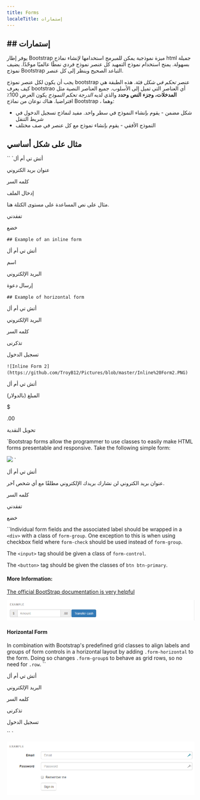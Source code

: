 ```yaml
---
title: Forms
localeTitle: إستمارات
---
```

## \## إستمارات

يوفر إطار Bootstrap ميزة نموذجية يمكن للمبرمج استخدامها لإنشاء نماذج html جميلة بسهولة. يمنح استخدام نموذج التمهيد كل عنصر نموذج فردي نمطًا عالميًا موحّدًا. يضيف نموذج Bootstrap التباعد الصحيح وينظر إلى كل عنصر.

يجب أن يكون لكل عنصر نموذج bootstrap عنصر _تحكم في شكل_ فئة. هذه الطبقة هي كيف يعرف bootstrao أي العناصر التي تميل إلى الأسلوب. جميع العناصر النصية مثل **المدخلات، **وجزء**** **النص** **وحدد** والذي لديه _الدرجة تحكم النموذج_ يكون العرض 100٪ افتراضيا. هناك نوعان من نماذج Bootstrap ، وهما:

*   شكل مضمن - يقوم بإنشاء النموذج في سطر واحد. مفيد لنماذج تسجيل الدخول في شريط التنقل
*   النموذج الأفقي - يقوم بإنشاء نموذج مع كل عنصر في صف مختلف

## مثال على شكل أساسي

\`\` \`أتش تي أم أل

عنوان بريد الكتروني 

كلمه السر 

إدخال الملف 

مثال على نص المساعدة على مستوى الكتلة هنا.

 تفقدني 

خضع

 `## Example of an inline form 
` 

أتش تي أم أل

اسم 

البريد الإلكتروني 

إرسال دعوة

 `## Example of horizontal form 
` 

أتش تي أم أل

البريد الإلكتروني

كلمه السر

 تذكرنى 

تسجيل الدخول

 `![Inline Form 2](https://github.com/TroyB12/Pictures/blob/master/Inline%20Form2.PNG) 
` 

أتش تي أم أل

المبلغ (بالدولار)

$

.00

تحويل النقدية

 `Bootstrap forms allow the programmer to use classes to easily make HTML forms presentable and responsive. 
 Take the following simple form: 
 
 ![](https://siamcomm.com/wp-content/uploads/2017/10/Forms-·-Bootstrap.png) 
` 

أتش تي أم أل

عنوان بريد الكتروني  لن نشارك بريدك الإلكتروني مطلقًا مع أي شخص آخر.

كلمه السر 

 تفقدني 

خضع

 ``Individual form fields and the associated label should be wrapped in a `<div>` with a class of `form-group`. One exception to this is when using checkbox field where `form-check` should be used instead of `form-group`. 
 
 The `<input>` tag should be given a class of `form-control`. 
 
 The `<button>` tag should be given the classes of `btn btn-primary`. 
 
 #### More Information: 
 <!-- Please add any articles you think might be helpful to read before writing the article --> 
 [The official BootStrap documentation is very helpful](http://getbootstrap.com/docs/4.0/components/forms/) 
 
 ![Inline Form 3](https://github.com/TroyB12/Pictures/blob/master/Inline%20Form3.PNG) 
 
 #### Horizontal Form 
 In combination with Bootstrap's predefined grid classes to align labels and groups of form controls in a horizontal layout by adding `.form-horizontal` to the form. Doing so changes `.form-group`s to behave as grid rows, so no need for `.row`. 
`` 

أتش تي أم أل

البريد الإلكتروني

كلمه السر

 تذكرنى 

تسجيل الدخول

\`\` \`

![نموذج أفقي](https://github.com/TroyB12/Pictures/blob/master/Horizontal%20Form.PNG)